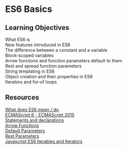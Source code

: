# ES6 Basics  
## Learning Objectives  
What ES6 is  
New features introduced in ES6  
The difference between a constant and a variable  
Block-scoped variables  
Arrow functions and function parameters default to them  
Rest and spread function parameters  
String templating in ES6  
Object creation and their properties in ES6  
Iterators and for-of loops  

## Resources  
[What does ES6 mean / do](https://www.reddit.com/r/learnprogramming/comments/huyf1j/what_does_es6_mean_do_should_l_learn_this_version/).  
[ECMAScript 6 - ECMAScript 2015](https://www.w3schools.com/js/js_es6.asp)  
[Statements and declarations](https://developer.mozilla.org/en-US/docs/Web/JavaScript/Reference/Statements)  
[Arrow Functions](https://developer.mozilla.org/en-US/docs/Web/JavaScript/Reference/Functions/Arrow_functions)  
[Default Parameters](https://developer.mozilla.org/en-US/docs/Web/JavaScript/Reference/Functions/Default_parameters)  
[Rest Parameters](https://developer.mozilla.org/en-US/docs/Web/JavaScript/Reference/Functions/rest_parameters)  
[Javascript ES6  Iterables and Iterators](https://towardsdatascience.com/javascript-es6-iterables-and-iterators-de18b54f4d4)  
